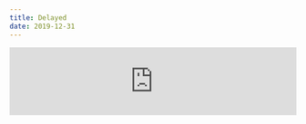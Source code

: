 ```yaml
---
title: Delayed
date: 2019-12-31
---
```


<p>
    <iframe style="border: 0; width: 100%; height: 120px;" src="https://bandcamp.com/EmbeddedPlayer/album=74836528/size=large/bgcol=ffffff/linkcol=c53030/tracklist=false/artwork=small/track=2678939805/transparent=true/" seamless><a href="http://adammish.bandcamp.com/album/after-all">After All by Adam Mish</a></iframe>
</p>